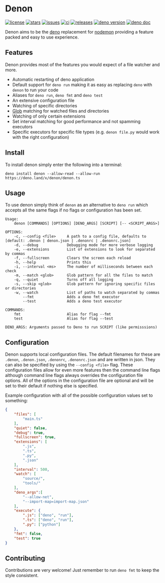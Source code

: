 # Denon

[![license](https://img.shields.io/github/license/eliassjogreen/denon)](https://github.com/eliassjogreen/denon/blob/master/LICENSE)
[![stars](https://img.shields.io/github/stars/eliassjogreen/denon)](https://github.com/eliassjogreen/denon/stargazers)
[![issues](https://img.shields.io/github/issues/eliassjogreen/denon)](https://github.com/eliassjogreen/denon/issues)
[![ci](https://github.com/eliassjogreen/denon/workflows/test/badge.svg)](https://github.com/eliassjogreen/denon/actions)
[![releases](https://img.shields.io/github/downloads/eliassjogreen/denon/total)](https://github.com/eliassjogreen/denon/releases/latest/)
[![deno version](https://img.shields.io/badge/deno-0.42.0-success)](https://github.com/denoland/deno)
[![deno doc](https://doc.deno.land/badge.svg)](https://doc.deno.land/https/deno.land/x/denon/mod.ts)

Denon aims to be the [deno](https://deno.land/) replacement for [nodemon](https://nodemon.io/) providing a feature packed and easy to use experience.

## Features

Denon provides most of the features you would expect of a file watcher and more.

* Automatic restarting of deno application
* Default support for `deno run` making it as easy as replacing `deno` with `denon` to run your code
* Aliases for `deno run`, `deno fmt` and `deno test`
* An extensive configuration file
* Watching of specific directories
* [Glob](https://en.wikipedia.org/wiki/Glob_(programming)) matching for watched files and directories
* Watching of only certain extensions
* Set interval matching for good performance and not spamming executors
* Specific executors for specific file types (e.g. `denon file.py` would work with the right configuration)

## Install

To install denon simply enter the following into a terminal:

`deno install denon --allow-read --allow-run https://deno.land/x/denon/denon.ts` 

## Usage

To use denon simply think of `denon` as an alternative to `deno run` which accepts all the same flags if no
flags or configuration has been set.

```
Usage:
    denon [COMMANDS] [OPTIONS] [DENO_ARGS] [SCRIPT] [-- <SCRIPT_ARGS>]

OPTIONS:
    -c, --config <file>     A path to a config file, defaults to [default: .denon | denon.json | .denonrc | .denonrc.json]
    -d, --debug             Debugging mode for more verbose logging
    -e, --extensions        List of extensions to look for separated by commas
    -f, --fullscreen        Clears the screen each reload
    -h, --help              Prints this
    -i, --interval <ms>     The number of milliseconds between each check
    -m, --match <glob>      Glob pattern for all the files to match
    -q, --quiet             Turns off all logging
    -s, --skip <glob>       Glob pattern for ignoring specific files or directories
    -w, --watch             List of paths to watch separated by commas
        --fmt               Adds a deno fmt executor
        --test              Adds a deno test executor

COMMANDS:
    fmt                     Alias for flag --fmt
    test                    Alias for flag --test

DENO_ARGS: Arguments passed to Deno to run SCRIPT (like permisssions)
```

## Configuration

Denon supports local configuration files. The default filenames for these are `.denon`, `.denon.json`, `.denonrc`, `.denonrc.json`  and
are written in json. They can also be specified by using the `--config <file>` flag. These configuration files allow for
even more features then the command line flags although command line flags always overrides the configuration file
options. All of the options in the configuration file are optional and will be set to their default if nothing else
is specified.

Example configuration with all of the possible configuration values set to something:

``` json
{
    "files": [
        "main.ts"
    ],
    "quiet": false,
    "debug": true,
    "fullscreen": true,
    "extensions": [
        ".js",
        ".ts",
        ".py",
        ".json"
    ],
    "interval": 500,
    "watch": [
        "source/",
        "tools/"
    ],
    "deno_args":[
        "--allow-net",
        "--import-map=import-map.json"
    ],
    "execute": {
        ".js": ["deno", "run"],
        ".ts": ["deno", "run"],
        ".py": ["python"]
    },
    "fmt": false,
    "test": true
}
```

## Contributing
Contributions are very welcome! Just remember to run `deno fmt` to keep the style consistent.
